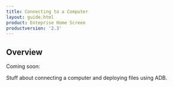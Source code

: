 ```yaml
---
title: Connecting to a Computer
layout: guide.html
product: Enteprise Home Screen
productversion: '2.3'
---
```


## Overview

Coming soon: 

Stuff about connecting a computer and deploying files using ADB. 

  














